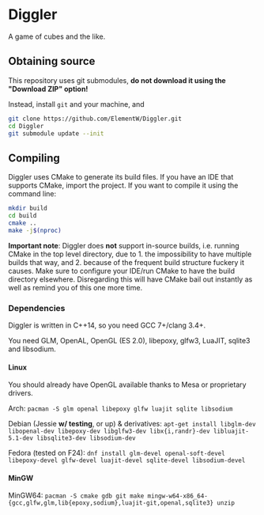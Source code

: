 # Diggler

A game of cubes and the like.

## Obtaining source

This repository uses git submodules, **do not download it using the "Download ZIP" option!**

Instead, install `git` and your machine, and
```sh
git clone https://github.com/ElementW/Diggler.git
cd Diggler
git submodule update --init
```

## Compiling

Diggler uses CMake to generate its build files. If you have an IDE that supports CMake, import the project.
If you want to compile it using the command line:
```sh
mkdir build
cd build
cmake ..
make -j$(nproc)
```

**Important note**: Diggler does **not** support in-source builds, i.e. running CMake in the top level directory, due to 1. the impossibility to have multiple builds that way, and 2. because of the frequent build structure fuckery it causes. Make sure to configure your IDE/run CMake to have the build directory elsewhere. Disregarding this will have CMake bail out instantly as well as remind you of this one more time.

### Dependencies

Diggler is written in C++14, so you need GCC 7+/clang 3.4+.

You need GLM, OpenAL, OpenGL (ES 2.0), libepoxy, glfw3, LuaJIT, sqlite3 and libsodium.

#### Linux

You should already have OpenGL available thanks to Mesa or proprietary drivers.

Arch: `pacman -S glm openal libepoxy glfw luajit sqlite libsodium`

Debian (Jessie **w/ testing**, or up) & derivatives: `apt-get install libglm-dev libopenal-dev libepoxy-dev libglfw3-dev libx{i,randr}-dev libluajit-5.1-dev libsqlite3-dev libsodium-dev`

Fedora (tested on F24): `dnf install glm-devel openal-soft-devel libepoxy-devel glfw-devel luajit-devel sqlite-devel libsodium-devel`

#### MinGW

MinGW64: `pacman -S cmake gdb git make mingw-w64-x86_64-{gcc,glfw,glm,lib{epoxy,sodium},luajit-git,openal,sqlite3} unzip`

